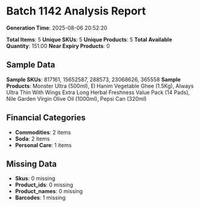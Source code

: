 # Batch 1142 Analysis Report

**Generation Time**: 2025-08-06 20:52:20

**Total Items**: 5
**Unique SKUs**: 5
**Unique Products**: 5
**Total Available Quantity**: 151.00
**Near Expiry Products**: 0

## Sample Data
**Sample SKUs**: 817161, 15652587, 288573, 23068626, 365558
**Sample Products**: Monster Ultra (500ml), El Hanim Vegetable Ghee (1.5Kg), Always Ultra Thin With Wings Extra Long Herbal Freshness Value Pack (14 Pads), Nile Garden Virgin Olive Oil (1000ml), Pepsi Can (320ml)

## Financial Categories
- **Commodities**: 2 items
- **Soda**: 2 items
- **Personal Care**: 1 items

## Missing Data
- **Skus**: 0 missing
- **Product_ids**: 0 missing
- **Product_names**: 0 missing
- **Barcodes**: 1 missing
